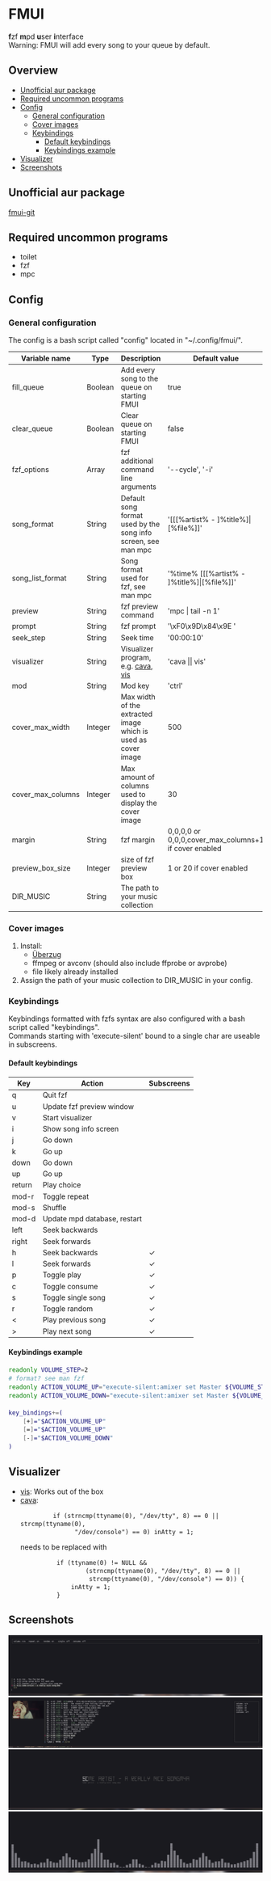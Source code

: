 # FMUI

**f**zf **m**pd **u**ser **i**nterface  
Warning: FMUI will add every song to your queue by default.

## Overview

- [Unofficial aur package](#unofficial-aur-package)
- [Required uncommon programs](#required-uncommon-programs)
- [Config](#config)
  * [General configuration](#general-configuration)
  * [Cover images](#cover-images)
  * [Keybindings](#keybindings)
    - [Default keybindings](#default-keybindings)
    - [Keybindings example](#keybindings-example)
- [Visualizer](#visualizer)
- [Screenshots](#screenshots)

## Unofficial aur package

[fmui-git](https://aur.archlinux.org/packages/fmui-git/)

## Required uncommon programs

- toilet
- fzf
- mpc

## Config

### General configuration

The config is a bash script called "config" located in "~/.config/fmui/".

| Variable name           | Type            | Description                                                   | Default value                               |
|-------------------------|-----------------|---------------------------------------------------------------|---------------------------------------------|
| fill_queue              | Boolean         | Add every song to the queue on starting FMUI                  | true                                        |
| clear_queue             | Boolean         | Clear queue on starting FMUI                                  | false                                       |
| fzf_options             | Array           | fzf additional command line arguments                         | '--cycle', '-i'                             |
| song_format             | String          | Default song format used by the song info screen, see man mpc | '[[[%artist% - ]%title%]\|[%file%]]'        |
| song_list_format        | String          | Song format used for fzf, see man mpc                         | '%time% [[[%artist% - ]%title%]\|[%file%]]' |
| preview                 | String          | fzf preview command                                           | 'mpc \| tail -n 1'                          |
| prompt                  | String          | fzf prompt                                                    | '\xF0\x9D\x84\x9E '                         |
| seek_step               | String          | Seek time                                                     | '00:00:10'                                  |
| visualizer              | String          | Visualizer program, e.g. [cava](https://github.com/karlstav/cava), [vis](https://github.com/dpayne/cli-visualizer) | 'cava \|\| vis'  |
| mod                     | String          | Mod key                                                       | 'ctrl'                                      |
| cover_max_width         | Integer         | Max width of the extracted image which is used as cover image | 500                                         |
| cover_max_columns       | Integer         | Max amount of columns used to display the cover image         | 30                                          |
| margin                  | String          | fzf margin                                                    | 0,0,0,0 or 0,0,0,cover_max_columns+1 if cover enabled |
| preview_box_size        | Integer         | size of fzf preview box                                       | 1 or 20 if cover enabled                    |
| DIR_MUSIC               | String          | The path to your music collection                             |                                             |

### Cover images

1. Install:
   - [Überzug](https://github.com/seebye/ueberzug)
   - ffmpeg or avconv (should also include ffprobe or avprobe)
   - file likely already installed
2. Assign the path of your music collection to DIR_MUSIC in your config.

### Keybindings

Keybindings formatted with fzfs syntax are also configured with a bash script called "keybindings".  
Commands starting with 'execute-silent' bound to a single char are useable in subscreens.

#### Default keybindings

| Key    | Action                          | Subscreens |
|--------|---------------------------------|------------|
| q      | Quit fzf                        |            |
| u      | Update fzf preview window       |            |
| v      | Start visualizer                |            |
| i      | Show song info screen           |            |
| j      | Go down                         |            |
| k      | Go up                           |            |
| down   | Go down                         |            |
| up     | Go up                           |            |
| return | Play choice                     |            |
| mod-r  | Toggle repeat                   |            |
| mod-s  | Shuffle                         |            |
| mod-d  | Update mpd database, restart    |            |
| left   | Seek backwards                  |            |
| right  | Seek forwards                   |            |
| h      | Seek backwards                  | &#10003;   |
| l      | Seek forwards                   | &#10003;   |
| p      | Toggle play                     | &#10003;   |
| c      | Toggle consume                  | &#10003;   |
| s      | Toggle single song              | &#10003;   |
| r      | Toggle random                   | &#10003;   |
| <      | Play previous song              | &#10003;   |
| >      | Play next song                  | &#10003;   |

#### Keybindings example

```bash
readonly VOLUME_STEP=2
# format? see man fzf
readonly ACTION_VOLUME_UP="execute-silent:amixer set Master ${VOLUME_STEP}%+ unmute"
readonly ACTION_VOLUME_DOWN="execute-silent:amixer set Master ${VOLUME_STEP}%- unmute"

key_bindings+=(
    [+]="$ACTION_VOLUME_UP"
    [=]="$ACTION_VOLUME_UP"
    [-]="$ACTION_VOLUME_DOWN"
)
```

## Visualizer

- [vis](https://github.com/dpayne/cli-visualizer):
  Works out of the box
- [cava](https://github.com/karlstav/cava):
  ```
           if (strncmp(ttyname(0), "/dev/tty", 8) == 0 || strcmp(ttyname(0),
                 "/dev/console") == 0) inAtty = 1;
  ```
  needs to be replaced with
  ```
            if (ttyname(0) != NULL &&
                    (strncmp(ttyname(0), "/dev/tty", 8) == 0 ||
                     strcmp(ttyname(0), "/dev/console") == 0)) {
                inAtty = 1;
            }
  ```

## Screenshots

[![fzf song list](media/1.png)](media/1.png?raw=true)
[![fzf song list with cover](media/4.png)](media/4.png?raw=true)
[![song info screen](media/2.png)](media/2.png?raw=true)
[![cava](media/3.png)](media/3.png?raw=true)

